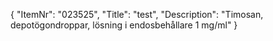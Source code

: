 {
  "ItemNr": "023525",
  "Title": "test",
  "Description": "Timosan, depotögondroppar, lösning i endosbehållare 1 mg/ml"
}